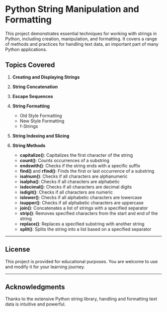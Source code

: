 # Python String Manipulation and Formatting

This project demonstrates essential techniques for working with strings in Python, including creation, manipulation, and formatting. It covers a range of methods and practices for handling text data, an important part of many Python applications.

## Topics Covered

1. **Creating and Displaying Strings**

2. **String Concatenation**

3. **Escape Sequences**

4. **String Formatting**
   - Old Style Formatting
   - New Style Formatting
   - f-Strings

5. **String Indexing and Slicing**

6. **String Methods**
   - **capitalize()**: Capitalizes the first character of the string
   - **count()**: Counts occurrences of a substring
   - **endswith()**: Checks if the string ends with a specific suffix
   - **find()** and **rfind()**: Finds the first or last occurrence of a substring
   - **isalnum()**: Checks if all characters are alphanumeric
   - **isalpha()**: Checks if all characters are alphabetic
   - **isdecimal()**: Checks if all characters are decimal digits
   - **isdigit()**: Checks if all characters are numeric
   - **islower()**: Checks if all alphabetic characters are lowercase
   - **isupper()**: Checks if all alphabetic characters are uppercase
   - **join()**: Concatenates a list of strings with a specified separator
   - **strip()**: Removes specified characters from the start and end of the string
   - **replace()**: Replaces a specified substring with another string
   - **split()**: Splits the string into a list based on a specified separator

---

## License

This project is provided for educational purposes. You are welcome to use and modify it for your learning journey.

---

## Acknowledgments

Thanks to the extensive Python string library, handling and formatting text data is intuitive and powerful.
